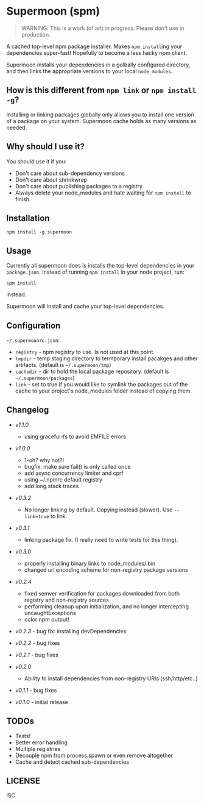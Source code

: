 # Supermoon (spm)

 > WARNING: This is a work (of art) in progress. Please don't use in production.

A cached top-level npm package installer. Makes `npm install`ing your dependencies super-fast! Hopefully to become a less hacky npm client.

Supermoon installs your dependencies in a golbally configured directory, and then links the appropriate versions to your local `node_modules`.

## How is this different from `npm link` or `npm install -g`?

Installing or linking packages globally only allows you to install one version of a package on your system. Supermoon cache holds as many versions as needed.

## Why should I use it?

You should use it if you:

 - Don't care about sub-dependency versions
 - Don't care about shrinkwrap
 - Don't care about publishing packages to a registry
 - Always delete your node_modules and hate waiting for `npm install` to finish.

## Installation
```
npm install -g supermoon
```

## Usage
Currently all supermoon does is installs the top-level dependencies in your `package.json`. Instead of running `npm install` in your node project, run:

```
spm install
```

instead.

Supermoon will install and cache your top-level dependencies.

## Configuration
`~/.supermoonrc.json`:

 - `registry` - npm registry to use. Is not used at this point.
 - `tmpdir` - temp staging directory to termporary install pacakges and other artifacts. (default is `~/.supermoon/tmp`)
 - `cachedir` - dir to hold the local package repository. (default is `~/.supermoon/packages`)
 - `link` - set to true if you would like to symlink the packages out of the cache to your project's node_modules folder instead of copying them.

## Changelog

- *v1.1.0*
  - using graceful-fs to avoid EMFILE errors

- *v1.0.0*
  - 1-oh? why not?!
  - bugfix: make sure fail() is only called once
  - add async concurrency limiter and cprf
  - using ~/.npmrc default registry
  - add long stack traces

- *v0.3.2*
  - No longer linking by default. Copying instead (slower). Use `--link=true` to link.

- *v0.3.1*
  - linking package fix. (I really need to write tests for this thing).

- *v0.3.0*
  - properly installing binary links to node_modules/.bin
  - changed url encoding scheme for non-registry package versions

- *v0.2.4*
  - fixed semver verification for packages downloaded from both registry and non-registry sources
  - performing cleanup upon initialization, and no longer intercepting uncaughtExceptions
  - color npm output!

- *v0.2.3* - bug fix: installing devDependencies

- *v0.2.2* - bug fixes

- *v0.2.1* - bug fixes

- *v0.2.0*
  - Ability to install dependencies from non-registry URIs (ssh/http/etc..)

- *v0.1.1* - bug fixes

- *v0.1.0* - initial release

## TODOs

 - Tests!
 - Better error handling
 - Multiple registries
 - Decouple npm from process.spawn or even remove altogether
 - Cache and detect cached sub-dependencies


## LICENSE

ISC

